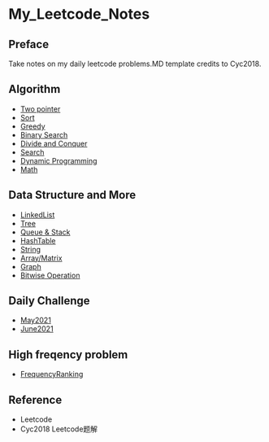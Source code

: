 # My_Leetcode_Notes

## Preface

Take notes on my daily leetcode problems.MD template credits to Cyc2018.
## Algorithm

- [Two pointer](LC-TwoPointer.md)
- [Sort](Leetcode%20题解%20-%20排序.md)
- [Greedy](Leetcode%20题解%20-%20贪心思想.md)
- [Binary Search](Leetcode%20题解%20-%20二分查找.md)
- [Divide and Conquer](Leetcode%20题解%20-%20分治.md)
- [Search](LC-Search(BFS_DFS_Bracktracking).md)
- [Dynamic Programming](Leetcode%20题解%20-%20动态规划.md)
- [Math](Leetcode%20题解%20-%20数学.md)

## Data Structure and More

- [LinkedList](Leetcode%20题解%20-%20链表.md)
- [Tree](LC-Tree.md)
- [Queue & Stack](Leetcode%20题解%20-%20栈和队列.md)
- [HashTable](Leetcode%20题解%20-%20哈希表.md)
- [String](Leetcode%20题解%20-%20字符串.md)
- [Array/Matrix](Leetcode%20题解%20-%20数组与矩阵.md)
- [Graph](Leetcode%20题解%20-%20图.md)
- [Bitwise Operation](Leetcode%20题解%20-%20位运算.md)

## Daily Challenge

- [May2021](May2021.md)
- [June2021](June2021.md)


## High freqency problem

- [FrequencyRanking](LC-FrequencyRanking.md)
  
## Reference


- Leetcode
- Cyc2018 Leetcode题解
